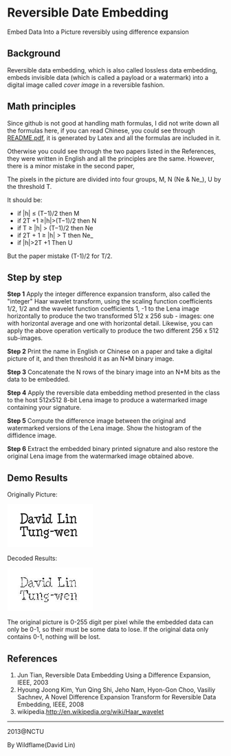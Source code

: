 Reversible Date Embedding
====================================================================

Embed Data Into a Picture reversibly using difference expansion

## Background

Reversible data embedding, which is also called lossless data embedding, embeds invisible data (which is called a payload or a watermark) into a digital image called *cover image* in a reversible fashion.

## Math principles

Since github is not good at handling math formulas, I did not write down all the formulas here, if you can read Chinese, you could see through <a href="README.pdf">README.pdf</a>, it is generated by Latex and all the formulas are included in it.

Otherwise you could see through the two papers listed in the References, they were written in English and all the principles are the same. However, there is a minor mistake in the second paper, 
          
The pixels in the picture are divided into four groups, M, N (Ne & Ne_), U by the threshold T.

It should be:

-   if |h| ≤ (T−1)/2 then M
-   if 2T +1 ≥|h|>(T−1)/2 then N
  -   if T ≥ |h| > (T−1)/2 then Ne
  -   if 2T + 1 ≥ |h| > T then Ne_ 
-   if |h|>2T +1 Then U

But the paper mistake (T-1)/2 for T/2.

## Step by step

**Step 1** Apply the integer difference expansion transform, also called the "integer" Haar wavelet transform, using the scaling function coefficients 1/2, 1/2 and the wavelet function coefficients 1, -1 to the Lena image horizontally to produce the two transformed 512 x 256 sub - images: one with horizontal average and one with horizontal detail. Likewise, you can apply the above operation vertically to produce the
two different 256 x 512 sub-images.

**Step 2** Print the name in English or Chinese on a paper and take a digital
picture of it, and then threshold it as an N*M binary image.

**Step 3** Concatenate the N rows of the binary image into an N*M bits as the
data to be embedded.

**Step 4** Apply the reversible data embedding method presented in the class
to the host 512x512 8-bit Lena image to produce a watermarked image
containing your signature.

**Step 5** Compute the difference image between the original and watermarked
versions of the Lena image. Show the histogram of the diffidence image. 

**Step 6** Extract the embedded binary printed signature and also restore the
original Lena image from the watermarked image obtained above.

## Demo Results

Originally Picture:

<img src="./figure/myname.JPG" alt="Orginally Picture">

Decoded Results:

<img src="./figure/d_watermark.jpg" alt="Decoded Results">

The original picture is 0-255 digit per pixel while the embedded data can only be 0-1, so their must be some data to lose. If the original data only contains 0-1, nothing will be lost.

## References

1. Jun Tian, Reversible Data Embedding Using a Difference Expansion, IEEE, 2003
3. Hyoung Joong Kim, Yun Qing Shi, Jeho Nam, Hyon-Gon Choo, Vasiliy Sachnev, A Novel Difference Expansion Transform for Reversible Data Embedding, IEEE, 2008
2. wikipedia.http://en.wikipedia.org/wiki/Haar_wavelet

---------------------------
2013@NCTU

By Wildflame(David Lin)

